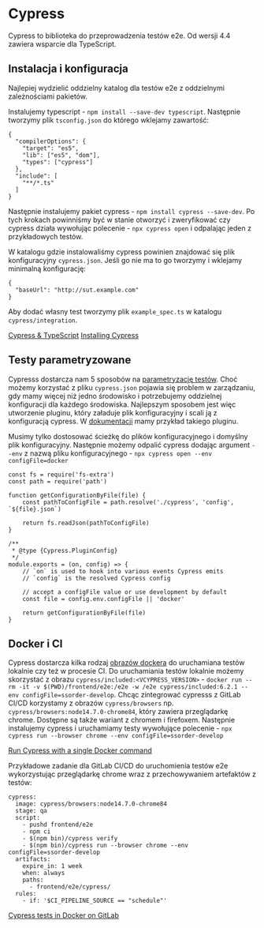 # Cypress

Cypress to biblioteka do przeprowadzenia testów e2e. Od wersji 4.4 zawiera wsparcie dla TypeScript.

## Instalacja i konfiguracja

Najlepiej wydzielić oddzielny katalog dla testów e2e z oddzielnymi zależnościami pakietów.

Instalujemy typescript - `npm install --save-dev typescript`. Następnie tworzymy plik `tsconfig.json` do którego wklejamy zawartość:

```
{
  "compilerOptions": {
    "target": "es5",
    "lib": ["es5", "dom"],
    "types": ["cypress"]
  },
  "include": [
    "**/*.ts"
  ]
}
```

Następnie instalujemy pakiet cypress - `npm install cypress --save-dev`.
Po tych krokach powinniśmy być w stanie otworzyć i zweryfikować czy cypress działa wywołując polecenie - `npx cypress open` i odpalając jeden z przykładowych testów.

W katalogu gdzie instalowaliśmy cypress powinien znajdować się plik konfiguracyjny `cypress.json`. Jeśli go nie ma to go tworzymy i wklejamy minimalną konfigurację:

```
{
  "baseUrl": "http://sut.example.com"
}
```

Aby dodać własny test tworzymy plik `example_spec.ts` w katalogu `cypress/integration`.

[Cypress & TypeScript](https://docs.cypress.io/guides/tooling/typescript-support.html#Install-TypeScript)
[Installing Cypress](https://docs.cypress.io/guides/getting-started/installing-cypress.html)

## Testy parametryzowane

Cypresss dostarcza nam 5 sposobów na [parametryzację testów](https://docs.cypress.io/guides/guides/environment-variables.html). Choć możemy korzystać z pliku `cypress.json` pojawia się problem w zarządzaniu, gdy mamy więcej niż jedno środowisko i potrzebujemy oddzielnej konfiguracji dla każdego środowiska. Najlepszym sposobem jest więc utworzenie pluginu, który załaduje plik konfiguracyjny i scali ją z konfiguracją cypress. W [dokumentacji](https://docs.cypress.io/api/plugins/configuration-api.html#Usage) mamy przykład takiego pluginu.

Musimy tylko dostosować ścieżkę do plików konfiguracyjnego i domyślny plik konfiguracyjny. Następnie możemy odpalić cypress dodając argument `--env` z nazwą pliku konfiguracyjnego - `npx cypress open --env configFile=docker`

```
const fs = require('fs-extra')
const path = require('path')

function getConfigurationByFile(file) {
    const pathToConfigFile = path.resolve('./cypress', 'config', `${file}.json`)

    return fs.readJson(pathToConfigFile)
}

/**
 * @type {Cypress.PluginConfig}
 */
module.exports = (on, config) => {
    // `on` is used to hook into various events Cypress emits
    // `config` is the resolved Cypress config

    // accept a configFile value or use development by default
    const file = config.env.configFile || 'docker'

    return getConfigurationByFile(file)
}
```

## Docker i CI

Cypress dostarcza kilka rodzaj [obrazów dockera](https://docs.cypress.io/examples/examples/docker.html#Images) do uruchamiana testów lokalnie czy też w procesie CI. Do uruchamiania testów lokalnie możemy skorzystać z obrazu `cypress/included:<VCYPRESS_VERSION>` - `docker run --rm -it -v $(PWD)/frontend/e2e:/e2e -w /e2e cypress/included:6.2.1 --env configFile=ssorder-develop`. Chcąc zintegrować cypresss z GitLab CI/CD korzystamy z obrazów `cypress/browsers` np. `cypress/browsers:node14.7.0-chrome84`, który zawiera przeglądarkę chrome. Dostępne są także wariant z chromem i firefoxem. Następnie instalujemy cypress i uruchamiamy testy wywołujące polecenie - `npx cypress run --browser chrome --env configFile=ssorder-develop`

[Run Cypress with a single Docker command](https://www.cypress.io/blog/2019/05/02/run-cypress-with-a-single-docker-command/)

Przykładowe zadanie dla GitLab CI/CD do uruchomienia testów e2e wykorzystując przeglądarkę chrome wraz z przechowywaniem artefaktów z testów:

```
cypress:
  image: cypress/browsers:node14.7.0-chrome84
  stage: qa
  script:
    - pushd frontend/e2e
    - npm ci
    - $(npm bin)/cypress verify
    - $(npm bin)/cypress run --browser chrome --env configFile=ssorder-develop
  artifacts:
    expire_in: 1 week
    when: always
    paths:
      - frontend/e2e/cypress/
  rules:
    - if: '$CI_PIPELINE_SOURCE == "schedule"'
```

[Cypress tests in Docker on GitLab](https://gitlab.com/cypress-io/cypress-example-docker-gitlab)
